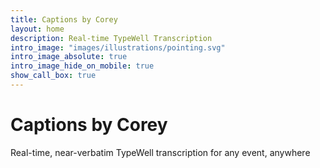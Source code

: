 ```yaml
---
title: Captions by Corey
layout: home
description: Real-time TypeWell Transcription
intro_image: "images/illustrations/pointing.svg"
intro_image_absolute: true
intro_image_hide_on_mobile: true
show_call_box: true
---
```


# Captions by Corey

Real-time, near-verbatim TypeWell transcription for any event, anywhere
